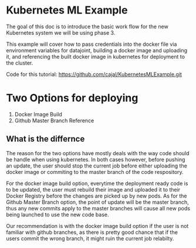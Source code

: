 # Kubernetes ML Example
The goal of this doc is to introduce the basic work flow for the new Kubernetes system we will be using phase 3.

This example will cover how to pass credentials into the docker file via environment variables for datajoint, building a docker image and uploading it, and referencing the built docker image in kubernetes for deployment to the cluster.

Code for this tutorial: https://github.com/cajal/KubernetesMLExample.git


# Two Options for deploying
1) Docker Image Build
2) Github Master Branch Reference

## What is the differnce
The reason for the two options have mostly deals with the way code should be handle when using kubernetes. In both cases however, before pushing an update, the user should stop the current job before either uploading the docker image or commiting to the master branch of the code respository.

For the docker image build option, everytime the deployment ready code is to be updated, the user must rebuild their image and uploaded it to their Docker Registry before the changes are picked up by new pods.
As for the Github Master Branch option, the point of update will be the master branch, thus any new commits apply to the master branches will cause all new pods being launched to use the new code base.

Our recommendation is with the docker image build option if the user is not familiar with github branches, as there is pretty good chance that if the users commit the wrong branch, it might ruin the current job relabilty.
